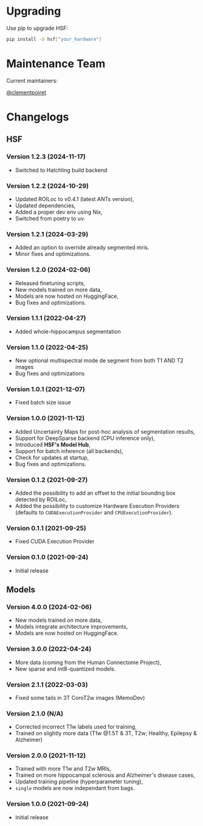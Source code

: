# Upgrading

Use pip to upgrade HSF:

```sh
pip install -U hsf["your_hardware"]
```

# Maintenance Team

Current maintainers:

[@clementpoiret](https://github.com/clementpoiret)

# Changelogs

## HSF

### Version 1.2.3 (2024-11-17)

* Switched to Hatchling build backend

### Version 1.2.2 (2024-10-29)

* Updated ROILoc to v0.4.1 (latest ANTs version),
* Updated dependencies,
* Added a proper dev env using Nix,
* Switched from poetry to uv.

### Version 1.2.1 (2024-03-29)

* Added an option to override already segmented mris.
* Minor fixes and optimizations.

### Version 1.2.0 (2024-02-06)

* Released finetuning scripts,
* New models trained on more data,
* Models are now hosted on HuggingFace,
* Bug fixes and optimizations.

### Version 1.1.1 (2022-04-27)

* Added whole-hippocampus segmentation

### Version 1.1.0 (2022-04-25)

* New optional multispectral mode de segment from both T1 AND T2 images
* Bug fixes and optimizations

### Version 1.0.1 (2021-12-07)

* Fixed batch size issue

### Version 1.0.0 (2021-11-12)

* Added Uncertainty Maps for post-hoc analysis of segmentation results,
* Support for DeepSparse backend (CPU inference only),
* Introduced **HSF's Model Hub**,
* Support for batch inference (all backends),
* Check for updates at startup,
* Bug fixes and optimizations.

### Version 0.1.2 (2021-09-27)

* Added the possibility to add an offset to the initial bounding box detected by ROILoc,
* Added the possibility to customize Hardware Execution Providers (defaults to `CUDAExecutionProvider` and `CPUExecutionProvider`).

### Version 0.1.1 (2021-09-25)

* Fixed CUDA Execution Provider

### Version 0.1.0 (2021-09-24)

* Initial release

## Models

### Version 4.0.0 (2024-02-06)

* New models trained on more data,
* Models integrate architecture improvements,
* Models are now hosted on HuggingFace.

### Version 3.0.0 (2022-04-24)

* More data (coming from the Human Connectome Project),
* New sparse and int8-quantized models.

### Version 2.1.1 (2022-03-03)

* Fixed some tails in 3T CoroT2w images (MemoDev)

### Version 2.1.0 (N/A)

* Corrected incorrect T1w labels used for training,
* Trained on slightly more data (T1w @1.5T & 3T, T2w; Healthy, Epilepsy & Alzheimer)

### Version 2.0.0 (2021-11-12)

* Trained with more T1w and T2w MRIs,
* Trained on more hippocampal sclerosis and Alzheimer's disease cases,
* Updated training pipeline (hyperparameter tuning),
* `single` models are now independant from bags.

### Version 1.0.0 (2021-09-24)

* Initial release
